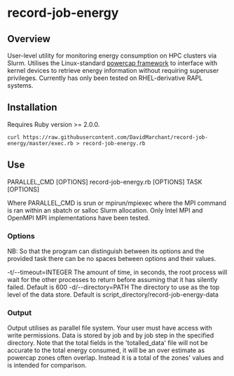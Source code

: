 # record-job-energy

## Overview

User-level utility for monitoring energy consumption on HPC clusters via Slurm.
Utilises the Linux-standard [powercap framework](https://www.kernel.org/doc/Documentation/power/powercap/powercap.txt) to interface with kernel devices
to retrieve energy information without requiring superuser privileges. Currently
has only been tested on RHEL-derivative RAPL systems.

## Installation

Requires Ruby version >= 2.0.0.

`curl https://raw.githubusercontent.com/DavidMarchant/record-job-energy/master/exec.rb > record-job-energy.rb`

## Use

PARALLEL_CMD [OPTIONS] record-job-energy.rb [OPTIONS] TASK [OPTIONS]

Where PARALLEL_CMD is srun or mpirun/mpiexec where the MPI command is ran
within an sbatch or salloc Slurm allocation. Only Intel MPI and OpenMPI MPI
implementations have been tested.

### Options

NB: So that the program can distinguish between its options and the provided
task there can be no spaces between options and their values.

-t/--timeout=INTEGER
  The amount of time, in seconds, the root process will wait for the other
  processes to return before assuming that it has silently failed.
  Default is 600
-d/--directory=PATH
  The directory to use as the top level of the data store.
  Default is script_directory/record-job-energy-data

### Output

Output utilises as parallel file system. Your user must have access with write
permissions. Data is stored by job and by job step in the specified directory.
Note that the total fields in the 'totalled_data' file will not be accurate to
the total energy consumed, it will be an over estimate as powercap zones often
overlap. Instead it is a total of the zones' values and is intended for
comparison.
